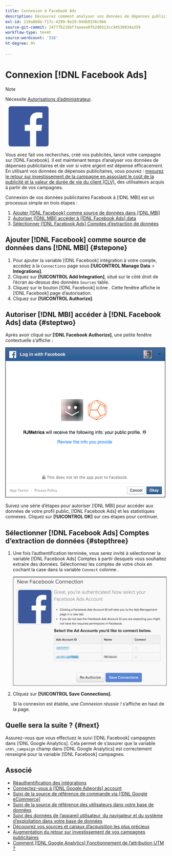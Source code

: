```yaml
---
title: Connexion à Facebook Ads
description: Découvrez comment analyser vos données de dépenses publicitaires et voir si votre argent est dépensé efficacement.
exl-id: 219a868b-f17c-4299-9e29-94db9156c9b6
source-git-commit: 14777b216bf7aaeea0fb2d0513cc94539034a359
workflow-type: tm+mt
source-wordcount: '316'
ht-degree: 0%

---
```


# Connexion [!DNL Facebook Ads]

>[!NOTE]
>
>Nécessite [Autorisations d’administrateur](../../../administrator/user-management/user-management.md).

![](../../../assets/Facebook_Logo.png)

Vous avez fait vos recherches, créé vos publicités, lancé votre campagne sur [!DNL Facebook]. Il est maintenant temps d’analyser vos données de dépenses publicitaires et de voir si votre argent est dépensé efficacement. En utilisant vos données de dépenses publicitaires, vous pouvez : [mesurez le retour sur investissement de la campagne en associant le coût de la publicité et la valeur de durée de vie du client (CLV).](../../../data-analyst/analysis/roi-ad-camp.md) des utilisateurs acquis à partir de vos campagnes.

Connexion de vos données publicitaires Facebook à [!DNL MBI] est un processus simple en trois étapes :

1. [Ajouter [!DNL Facebook] comme source de données dans [!DNL MBI]](#stepone)
1. [Autoriser [!DNL MBI] accéder à [!DNL Facebook Ads] data](#steptwo)
1. [Sélectionner [!DNL Facebook Ads] Comptes d’extraction de données](#stepthree)

## Ajouter [!DNL Facebook] comme source de données dans [!DNL MBI] {#stepone}

1. Pour ajouter la variable [!DNL Facebook] intégration à votre compte, accédez à la `Connections` page sous **[!UICONTROL Manage Data** > **Integrations]**.
1. Cliquez sur **[!UICONTROL Add Integration]**, situé sur le côté droit de l’écran au-dessus des données `Sources` table.
1. Cliquez sur le bouton [!DNL Facebook] icône . Cette fenêtre affiche le [!DNL Facebook] page d’autorisation.
1. Cliquez sur **[!UICONTROL Authorize]**.

## Autoriser [!DNL MBI] accéder à [!DNL Facebook Ads] data {#steptwo}

Après avoir cliqué sur **[!DNL Facebook Authorize]**, une petite fenêtre contextuelle s’affiche :

![](../../../assets/Facebook_Access_Popup.png)

Suivez une série d’étapes pour autoriser [!DNL MBI] pour accéder aux données de votre profil public, [!DNL Facebook Ads] et les statistiques connexes. Cliquez sur **[!UICONTROL OK]** sur ces étapes pour continuer.

## Sélectionner [!DNL Facebook Ads] Comptes d’extraction de données {#stepthree}

1. Une fois l’authentification terminée, vous serez invité à sélectionner la variable [!DNL Facebook Ads] Comptes à partir desquels vous souhaitez extraire des données. Sélectionnez les comptes de votre choix en cochant la case dans la variable `Connect` colonne .

   ![](../../../assets/Facebook_Ad_Accounts.png)

1. Cliquez sur **[!UICONTROL Save Connections]**.

   Si la connexion est établie, une *Connexion réussie !* s’affiche en haut de la page.

## Quelle sera la suite ? {#next}

Assurez-vous que vous effectuez le suivi [!DNL Facebook] campagnes dans [!DNL Google Analytics]. Cela permet de s’assurer que la variable `utm\_campaign` champ dans [!DNL Google Analytics] est correctement renseigné pour la variable [!DNL Facebook] campagnes.

## Associé

* [Réauthentification des intégrations](https://experienceleague.adobe.com/docs/commerce-knowledge-base/kb/how-to/mbi-reauthenticating-integrations.html?lang=en)
* [Connectez-vous à [!DNL Google Adwords] account](../integrations/google-ecommerce.md)
* [Suivi de la source de référence de commande via [!DNL Google eCommerce]](../integrations/google-ecommerce.md)
* [Suivi de la source de référence des utilisateurs dans votre base de données](../../analysis/google-track-user-acq.md)
* [Suivi des données de l’appareil utilisateur, du navigateur et du système d’exploitation dans votre base de données](../../analysis/track-usr-dev-browser.md)
* [Découvrez vos sources et canaux d’acquisition les plus précieux](../../analysis/most-value-source-channel.md)
* [Augmentation du retour sur investissement de vos campagnes publicitaires](../../analysis/roi-ad-camp.md)
* [Comment [!DNL Google Analytics] Fonctionnement de l’attribution UTM ?](../../analysis/utm-attributes.md)
